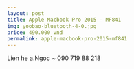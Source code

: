```yaml
---
layout: post
title: Apple Macbook Pro 2015 - MF841
img: yoobao-bluetooth-4-0.jpg
price: 490.000 vnd
permalink: apple-macbook-pro-2015-mf841
---
```

Lien he a.Ngoc ~ 090 719 88 218
